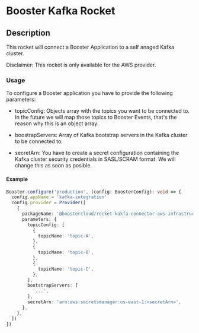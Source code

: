# Booster Kafka Rocket

## Description

This rocket will connect a Booster Application to a self anaged Kafka cluster.

Disclaimer: This rocket is only available for the AWS provider.

### Usage

To configure a Booster application you have to provide the following parameters:

* topicConfig: Objects array with the topics you want to be connected to. In the future we will map those topics to Booster Events, that's the reason why this is an object array.

* boostrapServers: Array of Kafka bootstrap servers in the Kafka cluster to be connected to.

* secretArn: You have to create a secret configuration containing the Kafka cluster security credentials in SASL/SCRAM format. We will change this as soon as posible.

#### Example

```typescript
Booster.configure('production', (config: BoosterConfig): void => {
  config.appName = 'kafka-integration'
  config.provider = Provider([
    {
      packageName: '@boostercloud/rocket-kakfa-connector-aws-infrastructure',
      parameters: {
        topicConfig: [
          {
            topicName: 'topic-A',
          },
          {
            topicName: 'topic-B',
          },
          {
            topicName: 'topic-C',
          },
        ],
        bootstrapServers: [
          '...',
        ],
        secretArn: 'arn:aws:secretsmanager:us-east-1:<secretArn>',
      },
    },
  ])
})
```
